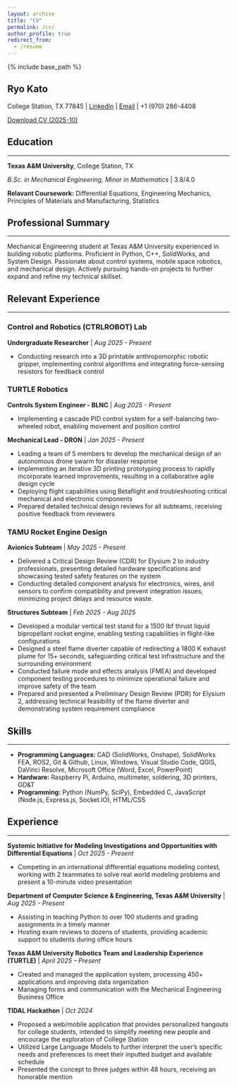```yaml
---
layout: archive
title: "CV"
permalink: /cv/
author_profile: true
redirect_from:
  - /resume
---
```


{% include base_path %}

## Ryo Kato
College Station, TX 77845 | [LinkedIn](www.linkedin.com/in/ryokato-texasam) | [Email](mailto:ryokato.tamu.edu) | +1 (970) 286-4408


[Download CV (2025-10)](https://theryokato.github.io/files/ryokato-CV.pdf)


## Education
---
**Texas A&M University**, College Station, TX

*B.Sc. in Mechanical Engineering, Minor in Mathematics* | 3.8/4.0

**Relavant Coursework:** Differential Equations, Engineering Mechanics, Principles of Materials and Manufacturing, Statistics

## Professional Summary
---
Mechanical Engineering student at Texas A&M University experienced in building robotic platforms. Proficient in Python, C++, SolidWorks, and System Design. Passionate about control systems, mobile space robotics, and mechanical design. Actively pursuing hands-on projects to further expand and refine my technical skillset.


## Relevant Experience
--- 

### Control and Robotics (CTRLROBOT) Lab
**Undergraduate Researcher** | *Aug 2025 - Present*
* Conducting research into a 3D printable anthropomorphic robotic gripper, implementing control algorithms and integrating force-sensing resistors for feedback control

### TURTLE Robotics

**Controls System Engineer - BLNC** | *Aug 2025 - Present*
* Implementing a cascade PID control system for a self-balancing two-wheeled robot, enabling movement and position control

**Mechanical Lead - DRON** | *Jan 2025 - Present*
* Leading a team of 5 members to develop the mechanical design of an autonomous drone swarm for disaster response
* Implementing an iterative 3D printing prototyping process to rapidly incorporate learned improvements, resulting in a collaborative agile design cycle
* Deploying flight capabilities using Betaflight and troubleshooting critical mechanical and electronic components
* Prepared detailed technical design reviews for all subteams, receiving positive feedback from reviewers

### TAMU Rocket Engine Design

**Avionics Subteam** | *May 2025 - Present*
* Delivered a Critical Design Review (CDR) for Elysium 2 to industry professionals, presenting detailed hardware specifications and showcasing tested safety features on the system
* Conducting detailed component analysis for electronics, wires, and sensors to confirm compatibility and prevent integration issues, minimizing project delays and resource waste.


**Structures Subteam** | *Feb 2025 - Aug 2025*
* Developed a modular vertical test stand for a 1500 lbf thrust liquid bipropellant rocket engine, enabling testing capabilities in flight-like configurations
* Designed a steel flame diverter capable of redirecting a 1800 K exhaust plume for 15+ seconds, safeguarding critical test infrastructure and the surrounding environment
* Conducted failure mode and effects analysis (FMEA) and developed component testing procedures to minimize operational failure and improve safety of the team
* Prepared and presented a Preliminary Design Review (PDR) for Elysium 2, addressing technical feasibility of the flame diverter and demonstrating system requirement compliance


## Skills
--- 
* **Programming Languages:** CAD (SolidWorks, Onshape), SolidWorks FEA, ROS2, Git & Github, Linux, Windows, Visual Studio Code, QGIS, DaVinci Resolve, Microsoft Office (Word, Excel, PowerPoint)
* **Hardware:** Raspberry Pi, Arduino, multimeter, soldering, 3D printers, GD&T
* **Programming:** Python (NumPy, SciPy), Embedded C, JavaScript (Node.js, Express.js, Socket.IO), HTML/CSS


## Experience
--- 
**Systemic Initiative for Modeling Investigations and Opportunities with Differential Equations** | *Oct 2025 - Present*
* Competing in an international differential equations modeling contest, working with 2 teammates to solve real world modeling problems and present a 10-minute video presentation

**Department of Computer Science & Engineering, Texas A&M University** | *Aug 2025 - Present*
* Assisting in teaching Python to over 100 students and grading assignments in a timely manner
* Hosting exam reviews to dozens of students, providing academic support to students during office hours

**Texas A&M University Robotics Team and Leadership Experience (TURTLE)**	| *April 2025 – Present*
* Created and managed the application system, processing 450+ applications and improving data organization
* Managing forms and communication with the Mechanical Engineering Business Office

**TIDAL Hackathon** | *Oct 2024*
* Proposed a web/mobile application that provides personalized hangouts for college students, intended to simplify meeting new people and encourage the exploration of College Station
* Utilized Large Language Models to further interpret the user’s specific needs and preferences to meet their inputted budget and available schedule
* Presented the concept to three judges within 48 hours, receiving an honorable mention



